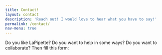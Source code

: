 ```yaml
---
title: Contact!
layout: contact
description: 'Reach out! I would love to hear what you have to say!'
permalink: /contact/
nav-menu: true
---
```


Do you like LaPipette? Do you want to help in some ways? Do you want to collaborate? Then fill this form:
